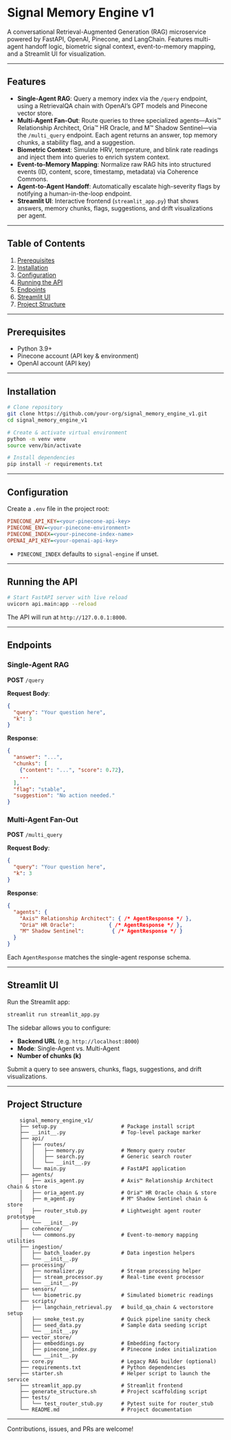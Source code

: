 # Signal Memory Engine v1

A conversational Retrieval-Augmented Generation (RAG) microservice powered by FastAPI, OpenAI, Pinecone, and LangChain. Features multi-agent handoff logic, biometric signal context, event-to-memory mapping, and a Streamlit UI for visualization.

---

## Features

* **Single-Agent RAG**: Query a memory index via the `/query` endpoint, using a RetrievalQA chain with OpenAI’s GPT models and Pinecone vector store.
* **Multi-Agent Fan-Out**: Route queries to three specialized agents—Axis™ Relationship Architect, Oria™ HR Oracle, and M™ Shadow Sentinel—via the `/multi_query` endpoint. Each agent returns an answer, top memory chunks, a stability flag, and a suggestion.
* **Biometric Context**: Simulate HRV, temperature, and blink rate readings and inject them into queries to enrich system context.
* **Event-to-Memory Mapping**: Normalize raw RAG hits into structured events (ID, content, score, timestamp, metadata) via Coherence Commons.
* **Agent-to-Agent Handoff**: Automatically escalate high-severity flags by notifying a human-in-the-loop endpoint.
* **Streamlit UI**: Interactive frontend (`streamlit_app.py`) that shows answers, memory chunks, flags, suggestions, and drift visualizations per agent.

---

## Table of Contents

1. [Prerequisites](#prerequisites)
2. [Installation](#installation)
3. [Configuration](#configuration)
4. [Running the API](#running-the-api)
5. [Endpoints](#endpoints)
6. [Streamlit UI](#streamlit-ui)
7. [Project Structure](#project-structure)

---

## Prerequisites

* Python 3.9+
* Pinecone account (API key & environment)
* OpenAI account (API key)

---

## Installation

```bash
# Clone repository
git clone https://github.com/your-org/signal_memory_engine_v1.git
cd signal_memory_engine_v1

# Create & activate virtual environment
python -m venv venv
source venv/bin/activate

# Install dependencies
pip install -r requirements.txt
```

---

## Configuration

Create a `.env` file in the project root:

```ini
PINECONE_API_KEY=<your-pinecone-api-key>
PINECONE_ENV=<your-pinecone-environment>
PINECONE_INDEX=<your-pinecone-index-name>
OPENAI_API_KEY=<your-openai-api-key>
```

* `PINECONE_INDEX` defaults to `signal-engine` if unset.

---

## Running the API

```bash
# Start FastAPI server with live reload
uvicorn api.main:app --reload
```

The API will run at `http://127.0.0.1:8000`.

---

## Endpoints

### Single-Agent RAG

**POST** `/query`

**Request Body**:

```json
{
  "query": "Your question here",
  "k": 3
}
```

**Response**:

```json
{
  "answer": "...",
  "chunks": [
    {"content": "...", "score": 0.72},
    ...
  ],
  "flag": "stable",    
  "suggestion": "No action needed."
}
```

### Multi-Agent Fan-Out

**POST** `/multi_query`

**Request Body**:

```json
{
  "query": "Your question here",
  "k": 3
}
```

**Response**:

```json
{
  "agents": {
    "Axis™ Relationship Architect": { /* AgentResponse */ },
    "Oria™ HR Oracle":           { /* AgentResponse */ },
    "M™ Shadow Sentinel":         { /* AgentResponse */ }
  }
}
```

Each `AgentResponse` matches the single-agent response schema.

---

## Streamlit UI

Run the Streamlit app:

```bash
streamlit run streamlit_app.py
```

The sidebar allows you to configure:

* **Backend URL** (e.g. `http://localhost:8000`)
* **Mode**: Single-Agent vs. Multi-Agent
* **Number of chunks (k)**

Submit a query to see answers, chunks, flags, suggestions, and drift visualizations.

---

## Project Structure

```
	signal_memory_engine_v1/
	├── setup.py                     # Package install script
	├── __init__.py                  # Top-level package marker
	├── api/
	│   ├── routes/
	│   │   ├── memory.py            # Memory query router
	│   │   ├── search.py            # Generic search router
	│   │   └── __init__.py
	│   └── main.py                  # FastAPI application
	├── agents/
	│   ├── axis_agent.py            # Axis™ Relationship Architect chain & store
	│   ├── oria_agent.py            # Oria™ HR Oracle chain & store
	│   ├── m_agent.py               # M™ Shadow Sentinel chain & store
	│   ├── router_stub.py           # Lightweight agent router prototype
	│   └── __init__.py
	├── coherence/
	│   └── commons.py               # Event-to-memory mapping utilities
	├── ingestion/
	│   ├── batch_loader.py          # Data ingestion helpers
	│   └── __init__.py
	├── processing/
	│   ├── normalizer.py            # Stream processing helper
	│   ├── stream_processor.py      # Real-time event processor
	│   └── __init__.py
	├── sensors/
	│   └── biometric.py             # Simulated biometric readings
	├── scripts/
	│   ├── langchain_retrieval.py   # build_qa_chain & vectorstore setup
	│   ├── smoke_test.py            # Quick pipeline sanity check
	│   ├── seed_data.py             # Sample data seeding script
	│   └── __init__.py
	├── vector_store/
	│   ├── embeddings.py            # Embedding factory
	│   ├── pinecone_index.py        # Pinecone index initialization
	│   └── __init__.py
	├── core.py                      # Legacy RAG builder (optional)
	├── requirements.txt             # Python dependencies
	├── starter.sh                   # Helper script to launch the service
	├── streamlit_app.py             # Streamlit frontend
	├── generate_structure.sh        # Project scaffolding script
	├── tests/
	│   └── test_router_stub.py      # Pytest suite for router_stub
	└── README.md                    # Project documentation
```

---

Contributions, issues, and PRs are welcome!
